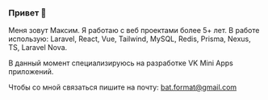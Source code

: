 ### Привет 👋

Меня зовут Максим. Я работаю с веб проектами более 5+ лет.
В работе использую: Laravel, React, Vue, Tailwind, MySQL, Redis, Prisma, Nexus, TS, Laravel Nova. 

В данный момент специализируюсь на разработке VK Mini Apps приложений.

Чтобы со мной связаться пишите на почту:
bat.format@gmail.com
